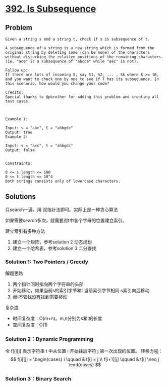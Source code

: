 # [392. Is Subsequence](https://leetcode-cn.com/problems/is-subsequence/)
## Problem
```
Given a string s and a string t, check if s is subsequence of t.

A subsequence of a string is a new string which is formed from the original string by deleting some (can be none) of the characters without disturbing the relative positions of the remaining characters. (ie, "ace" is a subsequence of "abcde" while "aec" is not).

Follow up:
If there are lots of incoming S, say S1, S2, ... , Sk where k >= 1B, and you want to check one by one to see if T has its subsequence. In this scenario, how would you change your code?

Credits:
Special thanks to @pbrother for adding this problem and creating all test cases.

 

Example 1:

Input: s = "abc", t = "ahbgdc"
Output: true
Example 2:

Input: s = "axc", t = "ahbgdc"
Output: false
 

Constraints:

0 <= s.length <= 100
0 <= t.length <= 10^4
Both strings consists only of lowercase characters.
```
## Solutions
只search一遍，用 双指针法即可。实际上是一种贪心算法

如果需要search多次，就需要对t中各个字母的位置建立索引。

建立索引有多种方法
1. 建立一个矩阵，参考solution 2 动态规划
2. 建立一个哈希表，参考solution 3 二分查找

### Solution 1:  Two Pointers / Greedy
解题思路
1. 两个指针同时指向两个字符串的头部
2. 开始移动，如果当前s的索引字节和t 当前索引字节相同 s索引向后移动
3. 而t不管找没有找到需要移动

复杂度
- 时间复杂度：O(m+n)。m,n分别为s和t的长度
- 空间复杂度：O(1)

### Solution 2：Dynamic Programming
令 f[i][j] 表示字符串 t 中从位置 i 开始往后字符 j 第一次出现的位置。
转移方程：
$$ 
f[i][j] =
\begin{cases}
i \qquad & t[i] = j \\
f[i+1][j] \qquad & t[i] \neq j
\end{cases}
$$


### Solution 3：Binary Search
